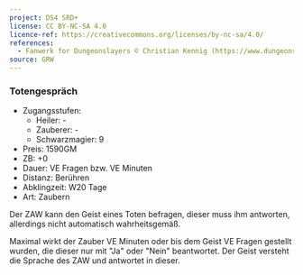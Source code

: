 ```yaml
---
project: DS4 SRD+
license: CC BY-NC-SA 4.0
licence-ref: https://creativecommons.org/licenses/by-nc-sa/4.0/
references: 
  - Fanwerk for Dungeonslayers © Christian Kennig (https://www.dungeonslayers.net/)
source: GRW
---
```


### Totengespräch

- Zugangsstufen:
  - Heiler: -
  - Zauberer: -
  - Schwarzmagier: 9
- Preis: 1590GM
- ZB: +0
- Dauer: VE Fragen bzw. VE Minuten
- Distanz: Berühren
- Abklingzeit: W20 Tage
- Art: Zaubern

Der ZAW kann den Geist eines Toten befragen, dieser muss ihm antworten, allerdings nicht automatisch wahrheitsgemäß.

Maximal wirkt der Zauber VE Minuten oder bis dem Geist VE Fragen gestellt wurden, die dieser nur mit "Ja" oder "Nein" beantwortet. Der Geist versteht die Sprache des ZAW und antwortet in dieser.

